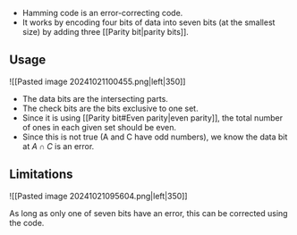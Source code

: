 - Hamming code is an error-correcting code.
- It works by encoding four bits of data into seven bits (at the smallest size) by adding three [[Parity bit|parity bits]].

## Usage
![[Pasted image 20241021100455.png|left|350]]
- The data bits are the intersecting parts.
- The check bits are the bits exclusive to one set.
- Since it is using [[Parity bit#Even parity|even parity]], the total number of ones in each given set should be even.
- Since this is not true (A and C have odd numbers), we know the data bit at $A\cap C$ is an error.

## Limitations
![[Pasted image 20241021095604.png|left|350]]

As long as only one of seven bits have an error, this can be corrected using the code.
